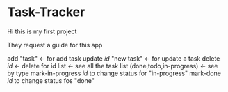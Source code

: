 # Task-Tracker

Hi this is my first project

They request a guide for this app

add "task" <- for add task
update _id_ "new task" <- for update a task
delete _id_ <- delete for id
list  <- see all the task
list (done,todo,in-progress) <- see by type
mark-in-progress _id_ to change status for "in-progress"
mark-done _id_ to change status fos "done"
